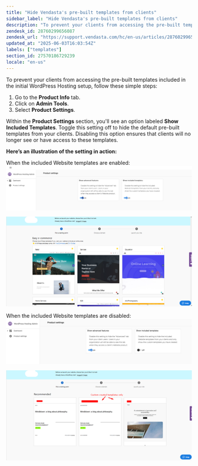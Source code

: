 ```yaml
---
title: "Hide Vendasta's pre-built templates from clients"
sidebar_label: "Hide Vendasta's pre-built templates from clients"
description: "To prevent your clients from accessing the pre-built templates included in the initial  WordPress Hosting  setup, follow these simple steps: \n \n Go to the  Pro"
zendesk_id: 28760299656087
zendesk_url: "https://support.vendasta.com/hc/en-us/articles/28760299656087-Hide-Vendasta-s-pre-built-templates-from-clients"
updated_at: "2025-06-03T16:03:54Z"
labels: ["templates"]
section_id: 27570186729239
locale: "en-us"
---
```


To prevent your clients from accessing the pre-built templates included in the initial WordPress Hosting setup, follow these simple steps:

1.  Go to the **Product Info** tab.
2.  Click on **Admin Tools**.
3.  Select **Product Settings**.

Within the **Product Settings** section, you'll see an option labeled **Show Included Templates**. Toggle this setting off to hide the default pre-built templates from your clients. Disabling this option ensures that clients will no longer see or have access to these templates.

**Here’s an illustration of the setting in action:**

When the included Website templates are enabled:   
![Screenshot 2025-06-03 at 10.02.02 AM.png](./img/28760299656087-dfca0e567c.png)  
  
![Screenshot 2025-06-03 at 10.02.56 AM.png](./img/28760299656087-d2f0b2ec10.png)

When the included Website templates are disabled:   
![Screenshot 2025-06-03 at 10.03.11 AM.png](./img/28760299656087-cbbe6c030b.png)  
  
![Screenshot 2025-06-03 at 10.03.40 AM.png](./img/28760299656087-fd2d9dbf7a.png)
